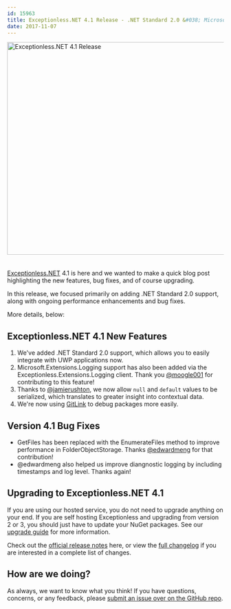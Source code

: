 ```yaml
---
id: 15963
title: Exceptionless.NET 4.1 Release - .NET Standard 2.0 &#038; Microsoft.Extensions.Logging Support, and more!
date: 2017-11-07
---
```

<img loading="lazy" class="aligncenter size-large wp-image-15970" style="margin-bottom: 20px;" src="/assets/exceptionless-net-4-1-release-1024x538.jpg" alt="Exceptionless.NET 4.1 Release" width="940" height="494" data-id="15970" srcset="/assets/exceptionless-net-4-1-release-1024x538.jpg 1024w, /assets/exceptionless-net-4-1-release-300x158.jpg 300w, /assets/exceptionless-net-4-1-release-768x403.jpg 768w, /assets/exceptionless-net-4-1-release.jpg 1200w" sizes="(max-width: 940px) 100vw, 940px" />

[Exceptionless.NET](https://github.com/exceptionless/Exceptionless.Net) 4.1 is here and we wanted to make a quick blog post highlighting the new features, bug fixes, and of course upgrading.

In this release, we focused primarily on adding .NET Standard 2.0 support, along with ongoing performance enhancements and bug fixes.

More details, below:<!--more-->

## Exceptionless.NET 4.1 New Features

  1. We've added .NET Standard 2.0 support, which allows you to easily integrate with UWP applications now.
  2. Microsoft.Extensions.Logging support has also been added via the Exceptionless.Extensions.Logging client. Thank you [@moogle001](https://github.com/moogle001) for contributing to this feature!
  3. Thanks to [@jamierushton](https://github.com/jamierushton), we now allow `null` and `default` values to be serialized, which translates to greater insight into contextual data.
  4. We're now using [GitLink](https://github.com/GitTools/GitLink) to debug packages more easily.

## Version 4.1 Bug Fixes

* GetFiles has been replaced with the EnumerateFiles method to improve performance in FolderObjectStorage. Thanks [@edwardmeng](https://github.com/edwardmeng) for that contribution!
* @edwardmeng also helped us improve diangnostic logging by including timestamps and log level. Thanks again!

## Upgrading to Exceptionless.NET 4.1

If you are using our hosted service, you do not need to upgrade anything on your end. If you are self hosting Exceptionless and upgrading from version 2 or 3, you should just have to update your NuGet packages. See our [upgrade guide](https://github.com/exceptionless/Exceptionless.Net/wiki/Upgrading) for more information.

Check out the [official release notes](https://github.com/exceptionless/Exceptionless.Net/releases/tag/v4.1.0) here, or view the [full changelog](https://github.com/exceptionless/Exceptionless.Net/compare/v4.0.4...v4.1.0) if you are interested in a complete list of changes.

## How are we doing?

As always, we want to know what you think! If you have questions, concerns, or any feedback, please [submit an issue over on the GitHub repo](https://github.com/exceptionless/Exceptionless.Net/issues/new).


